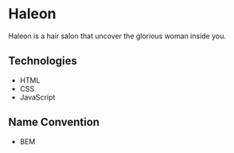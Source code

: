 # Haleon

Haleon is a hair salon that uncover the glorious woman inside you.

## Technologies

- HTML
- CSS
- JavaScript

## Name Convention

- BEM
